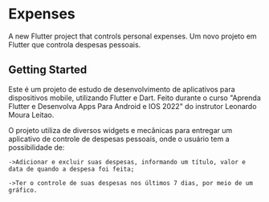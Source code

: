 # Expenses

A new Flutter project that controls personal expenses.
Um novo projeto em Flutter que controla despesas pessoais.

## Getting Started

Este é um projeto de estudo de desenvolvimento de aplicativos para dispositivos mobile, utilizando Flutter e Dart.
Feito durante o curso "Aprenda Flutter e Desenvolva Apps Para Android e IOS 2022" do instrutor Leonardo Moura Leitao.

O projeto utiliza de diversos widgets e mecânicas para entregar um aplicativo de controle de despesas pessoais, onde o usuário tem a possibilidade de:
    
    ->Adicionar e excluir suas despesas, informando um título, valor e data de quando a despesa foi feita;
    
    ->Ter o controle de suas despesas nos últimos 7 dias, por meio de um gráfico.
